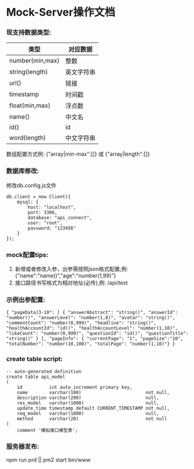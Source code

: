 # Mock-Server操作文档

### 现支持数据类型:
| 类型  |  对应数据 |
| --- | --- |
| number(min,max) | 整数 |
| string(length) | 英文字符串 |
| url() | 链接 |
| timestamp | 时间戳 |
| float(min,max) | 浮点数 |
| name() | 中文名 |
| id() | id |
| word(length) | 中文字符串 |

数组配置方式例: 
 {"array|min-max":[]} 或 {"array|length":[]}

### 数据库修改:
修改db.config.js文件

```
db.client = new Client({
    mysql: {
        host: "localhost",
        port: 3306,
        database: "api_connect",
        user: "root",
        password: "123456"
    }
});
```
### mock配置tips:
1. 新增或者修改入参，出参需按照json格式配置,例: {"name":"name()","age":"number(1,99)"}
2. 接口路径书写格式为相对地址(必传),例: /api/test

### 示例出参配置:

```
{ "pageData|3-10": [ { "answerAbstract": "string()", "answerId": "number()", "answerLevel": "number(1,8)", "avatar": "string()", "commentCount": "number(0,999)", "headline": "string()", "healthAccountId": "id()", "healthAccountLevel": "number(1,10)", "likeCount": "number(0,999)", "questionId": "id()", "questionTitle": "string()" } ], "pageInfo": { "currentPage": "1", "pageSize":"10", "totalNumber": "number(10,100)", "totalPage": "number(1,10)"} }
```
### create table script: 
 
```
-- auto-generated definition
create table api_model
(
    id          int auto_increment primary key,
    name        varchar(100)                        not null,
    description varchar(200)                        null,
    res_model   varchar(1000)                       null,
    update_time timestamp default CURRENT_TIMESTAMP not null,
    req_model   varchar(1000)                       null,
    method      varchar(20)                         not null
)
    comment '模拟接口模型表';

```

### 服务器发布:
 npm run prd || pm2 start bin/www